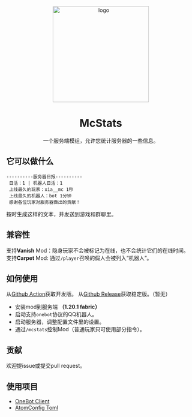 <div align="center">
  <img width="256" src="https://github.com/xia-mc/McStats/assets/108219418/49530208-97e4-46a7-b339-8eaf2ea65091" alt="logo">

# McStats
一个服务端模组，允许您统计服务器的一些信息。
</div>

## 它可以做什么
```
----------服务器日报----------
 日活：1 | 机器人日活：1
 上线最久的玩家：xia__mc 1秒
 上线最久的机器人：bot 1分钟
 感谢各位玩家对服务器做出的贡献！
```
按时生成这样的文本，并发送到游戏和群聊里。

## 兼容性
支持**Vanish** Mod：隐身玩家不会被标记为在线，也不会统计它们的在线时间。
支持**Carpet** Mod: 通过```/player```召唤的假人会被列入“机器人”。

## 如何使用
从[Github Action](https://github.com/xia-mc/McStats/actions)获取开发版。
从[Github Release](https://github.com/xia-mc/McStats/releases)获取稳定版。（暂无）

- 安装mod到服务端 **（1.20.1 fabric）**
- 启动支持```onebot```协议的QQ机器人。
- 启动服务器，调整配置文件里的设置。
- 通过```/mcstats```控制Mod（普通玩家只可使用部分指令）。

## 贡献
欢迎提issue或提交pull request。

## 使用项目
- [OneBot Client](https://github.com/cnlimiter/onebot-client)
- [AtomConfig Toml](https://github.com/TheRandomLabs/AutoConfig-TOML)
